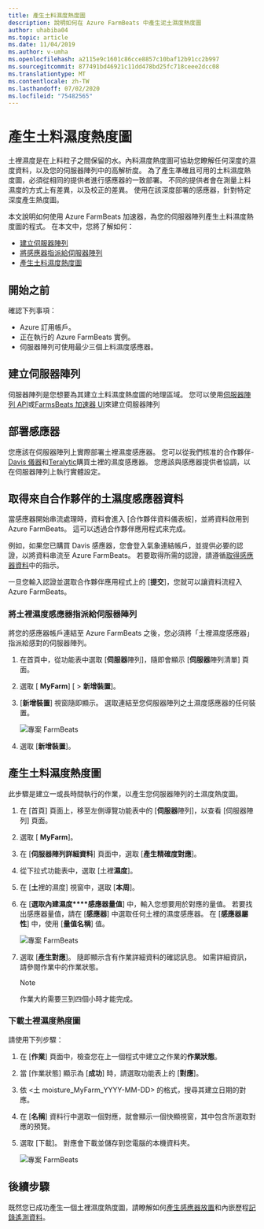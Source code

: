 ```yaml
---
title: 產生土料濕度熱度圖
description: 說明如何在 Azure FarmBeats 中產生泥土濕度熱度圖
author: uhabiba04
ms.topic: article
ms.date: 11/04/2019
ms.author: v-umha
ms.openlocfilehash: a2115e9c1601c86cce8857c10baf12b91cc2b997
ms.sourcegitcommit: 877491bd46921c11dd478bd25fc718ceee2dcc08
ms.translationtype: MT
ms.contentlocale: zh-TW
ms.lasthandoff: 07/02/2020
ms.locfileid: "75482565"
---
```

# <a name="generate-soil-moisture-heatmap"></a>產生土料濕度熱度圖

土裡濕度是在上料粒子之間保留的水。內料濕度熱度圖可協助您瞭解任何深度的濕度資料，以及您的伺服器陣列中的高解析度。 為了產生準確且可用的土料濕度熱度圖，必須從相同的提供者進行感應器的一致部署。 不同的提供者會在測量上料濕度的方式上有差異，以及校正的差異。 使用在該深度部署的感應器，針對特定深度產生熱度圖。

本文說明如何使用 Azure FarmBeats 加速器，為您的伺服器陣列產生土料濕度熱度圖的程式。 在本文中，您將了解如何：

- [建立伺服器陣列](#create-a-farm)
- [將感應器指派給伺服器陣列](#get-soil-moisture-sensor-data-from-partner)
- [產生土料濕度熱度圖](#generate-soil-moisture-heatmap)

## <a name="before-you-begin"></a>開始之前

確認下列事項：  

- Azure 訂用帳戶。
- 正在執行的 Azure FarmBeats 實例。
- 伺服器陣列可使用最少三個上料濕度感應器。

## <a name="create-a-farm"></a>建立伺服器陣列

伺服器陣列是您想要為其建立土料濕度熱度圖的地理區域。 您可以使用[伺服器陣列 API](https://aka.ms/FarmBeatsDatahubSwagger)或[FarmsBeats 加速器 UI](manage-farms-in-azure-farmbeats.md#create-farms)來建立伺服器陣列

## <a name="deploy-sensors"></a>部署感應器

您應該在伺服器陣列上實際部署土裡濕度感應器。 您可以從我們核准的合作夥伴- [Davis 儀器](https://www.davisinstruments.com/product/enviromonitor-gateway/)和[Teralytic](https://teralytic.com/)購買土裡的濕度感應器。 您應該與感應器提供者協調，以在伺服器陣列上執行實體設定。

## <a name="get-soil-moisture-sensor-data-from-partner"></a>取得來自合作夥伴的土濕度感應器資料

當感應器開始串流處理時，資料會進入 [合作夥伴資料儀表板]，並將資料啟用到 Azure FarmBeats。 這可以透過合作夥伴應用程式來完成。

例如，如果您已購買 Davis 感應器，您會登入氣象連結帳戶，並提供必要的認證，以將資料串流至 Azure FarmBeats。 若要取得所需的認證，請遵循[取得感應器資料](get-sensor-data-from-sensor-partner.md#get-sensor-data-from-sensor-partners)中的指示。

一旦您輸入認證並選取合作夥伴應用程式上的 [**提交**]，您就可以讓資料流程入 Azure FarmBeats。

### <a name="assign-soil-moisture-sensors-to-the-farm"></a>將土裡濕度感應器指派給伺服器陣列

將您的感應器帳戶連結至 Azure FarmBeats 之後，您必須將「土裡濕度感應器」指派給感對的伺服器陣列。

1.  在首頁中，從功能表中選取 [**伺服器**陣列]，隨即會顯示 [**伺服器**陣列清單] 頁面。
2.  選取 [ **MyFarm**] [  >  **新增裝置**]。
3.  [**新增裝置**] 視窗隨即顯示。 選取連結至您伺服器陣列之土濕度感應器的任何裝置。

    ![專案 FarmBeats](./media/get-sensor-data-from-sensor-partner/add-devices-1.png)

4. 選取 [**新增裝置**]。     

## <a name="generate-soil-moisture-heatmap"></a>產生土料濕度熱度圖

此步驟是建立一或長時間執行的作業，以產生您伺服器陣列的土濕度熱度圖。

1.  在 [首頁] 頁面上，移至左側導覽功能表中的 [**伺服器**陣列]，以查看 [伺服器陣列] 頁面。
2.  選取 [ **MyFarm**]。
3.  在 [**伺服器陣列詳細資料**] 頁面中，選取 [**產生精確度對應**]。
4.  從下拉式功能表中，選取 [土裡**濕度**]。
5.  在 [**土**裡的濕度] 視窗中，選取 [**本周**]。
6.  在 [**選取內建濕度****感應器量值**] 中，輸入您想要用於對應的量值。
    若要找出感應器量值，請在 [**感應器**] 中選取任何土裡的濕度感應器。 在 [**感應器屬性**] 中，使用 [**量值名稱**] 值。

    ![專案 FarmBeats](./media/get-sensor-data-from-sensor-partner/soil-moisture-1.png)


7.  選取 [**產生對應**]。
    隨即顯示含有作業詳細資料的確認訊息。 如需詳細資訊，請參閱作業中的作業狀態。

    >[!NOTE]
    > 作業大約需要三到四個小時才能完成。

### <a name="download-the-soil-moisture-heatmap"></a>下載土裡濕度熱度圖

請使用下列步驟：

1. 在 [**作業**] 頁面中，檢查您在上一個程式中建立之作業的**作業狀態**。
2. 當 [作業狀態] 顯示為 [**成功**] 時，請選取功能表上的 [**對應**]。
3. 依 <土 moisture_MyFarm_YYYY-MM-DD> 的格式，搜尋其建立日期的對應。
4. 在 [**名稱**] 資料行中選取一個對應，就會顯示一個快顯視窗，其中包含所選取對應的預覽。
5. 選取 [下載]。 對應會下載並儲存到您電腦的本機資料夾。

    ![專案 FarmBeats](./media/get-sensor-data-from-sensor-partner/download-soil-moisture-map-1.png)

## <a name="next-steps"></a>後續步驟

既然您已成功產生一個土裡濕度熱度圖，請瞭解如何[產生感應器放置](generate-maps-in-azure-farmbeats.md#sensor-placement-map)和內嵌歷程[記錄遙測資料](ingest-historical-telemetry-data-in-azure-farmbeats.md)。 
